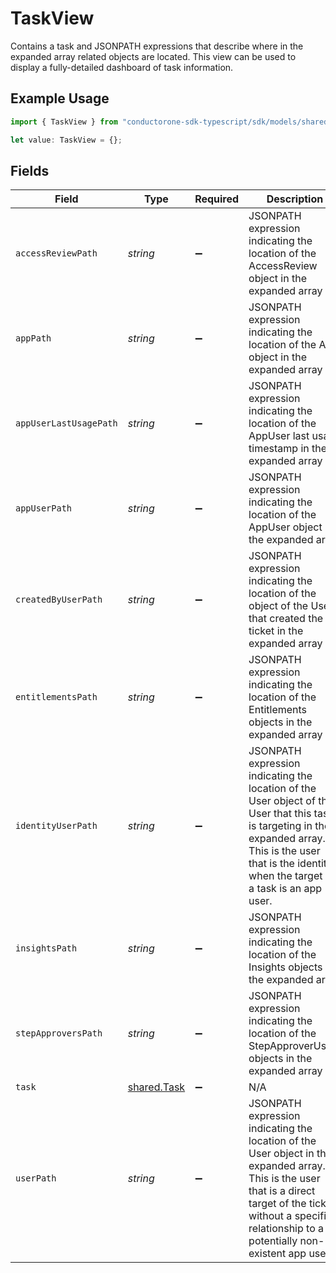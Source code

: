 # TaskView

Contains a task and JSONPATH expressions that describe where in the expanded array related objects are located. This view can be used to display a fully-detailed dashboard of task information.

## Example Usage

```typescript
import { TaskView } from "conductorone-sdk-typescript/sdk/models/shared";

let value: TaskView = {};
```

## Fields

| Field                                                                                                                                                                                                                | Type                                                                                                                                                                                                                 | Required                                                                                                                                                                                                             | Description                                                                                                                                                                                                          |
| -------------------------------------------------------------------------------------------------------------------------------------------------------------------------------------------------------------------- | -------------------------------------------------------------------------------------------------------------------------------------------------------------------------------------------------------------------- | -------------------------------------------------------------------------------------------------------------------------------------------------------------------------------------------------------------------- | -------------------------------------------------------------------------------------------------------------------------------------------------------------------------------------------------------------------- |
| `accessReviewPath`                                                                                                                                                                                                   | *string*                                                                                                                                                                                                             | :heavy_minus_sign:                                                                                                                                                                                                   | JSONPATH expression indicating the location of the AccessReview object in the expanded array                                                                                                                         |
| `appPath`                                                                                                                                                                                                            | *string*                                                                                                                                                                                                             | :heavy_minus_sign:                                                                                                                                                                                                   | JSONPATH expression indicating the location of the App object in the expanded array                                                                                                                                  |
| `appUserLastUsagePath`                                                                                                                                                                                               | *string*                                                                                                                                                                                                             | :heavy_minus_sign:                                                                                                                                                                                                   | JSONPATH expression indicating the location of the AppUser last usage timestamp in the expanded array                                                                                                                |
| `appUserPath`                                                                                                                                                                                                        | *string*                                                                                                                                                                                                             | :heavy_minus_sign:                                                                                                                                                                                                   | JSONPATH expression indicating the location of the AppUser object in the expanded array                                                                                                                              |
| `createdByUserPath`                                                                                                                                                                                                  | *string*                                                                                                                                                                                                             | :heavy_minus_sign:                                                                                                                                                                                                   | JSONPATH expression indicating the location of the object of the User that created the ticket in the expanded array                                                                                                  |
| `entitlementsPath`                                                                                                                                                                                                   | *string*                                                                                                                                                                                                             | :heavy_minus_sign:                                                                                                                                                                                                   | JSONPATH expression indicating the location of the Entitlements objects in the expanded array                                                                                                                        |
| `identityUserPath`                                                                                                                                                                                                   | *string*                                                                                                                                                                                                             | :heavy_minus_sign:                                                                                                                                                                                                   | JSONPATH expression indicating the location of the User object of the User that this task is targeting in the expanded array. This is the user that is the identity when the target of a task is an app user.        |
| `insightsPath`                                                                                                                                                                                                       | *string*                                                                                                                                                                                                             | :heavy_minus_sign:                                                                                                                                                                                                   | JSONPATH expression indicating the location of the Insights objects in the expanded array                                                                                                                            |
| `stepApproversPath`                                                                                                                                                                                                  | *string*                                                                                                                                                                                                             | :heavy_minus_sign:                                                                                                                                                                                                   | JSONPATH expression indicating the location of the StepApproverUsers objects in the expanded array                                                                                                                   |
| `task`                                                                                                                                                                                                               | [shared.Task](../../../sdk/models/shared/task.md)                                                                                                                                                                    | :heavy_minus_sign:                                                                                                                                                                                                   | N/A                                                                                                                                                                                                                  |
| `userPath`                                                                                                                                                                                                           | *string*                                                                                                                                                                                                             | :heavy_minus_sign:                                                                                                                                                                                                   | JSONPATH expression indicating the location of the User object in the expanded array. This is the user that is a direct target of the ticket without a specific relationship to a potentially non-existent app user. |